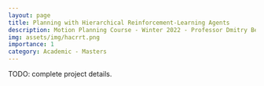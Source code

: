 ```yaml
---
layout: page
title: Planning with Hierarchical Reinforcement-Learning Agents
description: Motion Planning Course - Winter 2022 - Professor Dmitry Berenson
img: assets/img/hacrrt.png
importance: 1
category: Academic - Masters
---
```


TODO: complete project details.
